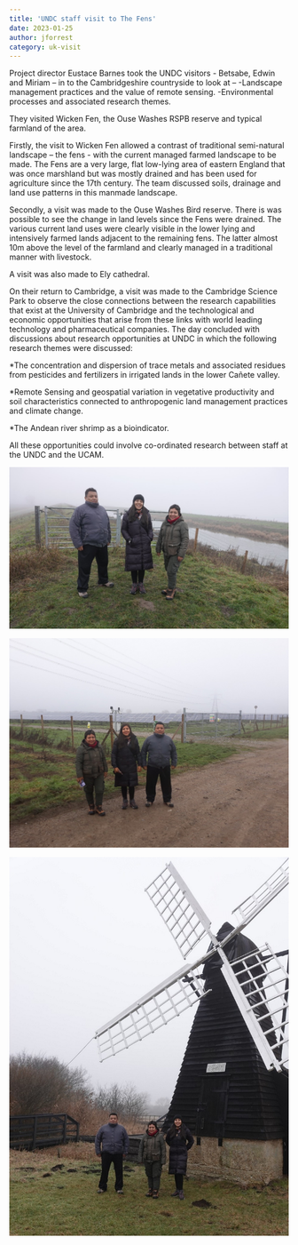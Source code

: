 ```yaml
---
title: 'UNDC staff visit to The Fens'
date: 2023-01-25
author: jforrest
category: uk-visit
---
```


Project director Eustace Barnes took the UNDC visitors - Betsabe, Edwin and Miriam – in to the Cambridgeshire countryside to look at –
-Landscape management practices and the value of remote sensing. 
-Environmental processes and associated research themes. 

They visited Wicken Fen, the Ouse Washes RSPB reserve and typical farmland of the area.

Firstly, the visit to Wicken Fen allowed a contrast of traditional semi-natural landscape – the fens - with the current managed farmed landscape to be made. The Fens are a very large, flat low-lying area of eastern England that was once marshland but was mostly drained and has been used for agriculture since the 17th century. The team discussed soils, drainage and land use patterns in this manmade landscape. 

Secondly, a visit was made to the Ouse Washes Bird reserve. There is was possible to see the change in land levels since the Fens were drained. The various current land uses were clearly visible in the lower lying and intensively farmed lands adjacent to the remaining fens. The latter almost 10m above the level of the farmland and clearly managed in a traditional manner with livestock.

A visit was also made to Ely cathedral.

On their return to Cambridge, a visit was made to the Cambridge Science Park to observe the close connections between the research capabilities that exist at the University of Cambridge and the technological and economic opportunities that arise from these links with world leading technology and pharmaceutical companies.
The day concluded with discussions about research opportunities at UNDC in which the following research themes were discussed:

*The concentration and dispersion of trace metals and associated residues from pesticides and fertilizers in irrigated lands in the lower Cañete valley.  

*Remote Sensing and geospatial variation in vegetative productivity and soil characteristics connected to anthropogenic land management practices and climate change.  

*The Andean river shrimp as a bioindicator.

All these opportunities could involve co-ordinated research between staff at the UNDC and the UCAM.


![UNDC UK visit](/assets/posts/Fens1.jpg)

![UNDC UK visit](/assets/posts/Fens2.jpg)

![UNDC UK visit](/assets/posts/Fens3.jpg)

